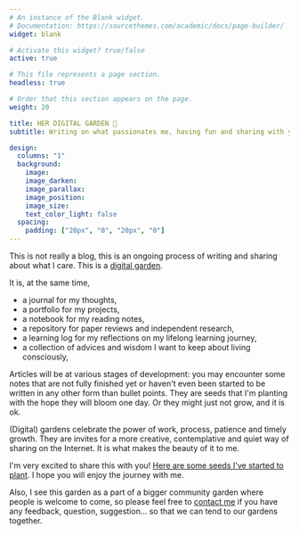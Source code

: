 ```yaml
---
# An instance of the Blank widget.
# Documentation: https://sourcethemes.com/academic/docs/page-builder/
widget: blank

# Activate this widget? true/false
active: true

# This file represents a page section.
headless: true

# Order that this section appears on the page.
weight: 20

title: HER DIGITAL GARDEN 🌱
subtitle: Writing on what passionates me, having fun and sharing with you pieces of my work while practicing the art of imperfection and learning in public

design:
  columns: "1"
  background:
    image: 
    image_darken: 
    image_parallax: 
    image_position: 
    image_size: 
    text_color_light: false
  spacing:
    padding: ["20px", "0", "20px", "0"]
---
```


This is not really a blog, this is an ongoing process of writing and sharing about what I care. This is a [digital garden](#).

It is, at the same time,
- a journal for my thoughts,
- a portfolio for my projects, 
- a notebook for my reading notes, 
- a repository for paper reviews and independent research, 
- a learning log for my reflections on my lifelong learning journey,
- a collection of advices and wisdom I want to keep about living consciously, 


Articles will be at various stages of development: you may encounter some notes that are not fully finished yet or haven't even been started to be written in any other form than bullet points. They are seeds that I'm planting with the hope they will bloom one day. Or they might just not grow, and it is ok. 

(Digital) gardens celebrate the power of work, process, patience and timely growth. They are invites for a more creative, contemplative and quiet way of sharing on the Internet. It is what makes the beauty of it to me. 

I'm very excited to share this with you! [Here are some seeds I've started to plant](/explore). I hope you will enjoy the journey with me.

Also, I see this garden as a part of a bigger community garden where people is welcome to come, so please feel free to [contact me](#contact) if you have any feedback, question, suggestion... so that we can tend to our gardens together. 
